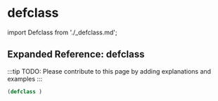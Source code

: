 # defclass

import Defclass from './_defclass.md';

<Defclass />

## Expanded Reference: defclass

:::tip
TODO: Please contribute to this page by adding explanations and examples
:::

```lisp
(defclass )
```
